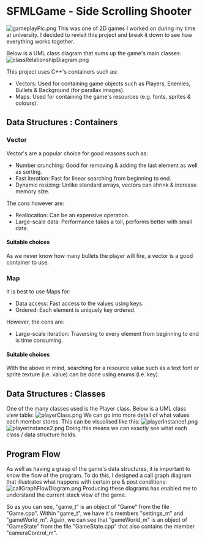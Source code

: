 # SFMLGame - Side Scrolling Shooter
![gameplayPic.png](https://github.com/M35S/SFMLGameTest/tree/main/SFML%20Github%20images/gameplayPic.png)
This was one of 2D games I worked on during my time at university. I decided to revisit this project and break it down to see how everything works together.

Below is a UML class diagram that sums up the game's main classes:
![classRelationshipDiagram.png](https://github.com/M35S/SFMLGameTest/tree/main/SFML%20Github%20images/classRelationshipDiagram.png)

This project uses C++'s containers such as:
- Vectors: Used for containing game objects such as Players, Enemies, Bullets & Background (for parallax images).
- Maps: Used for containing the game's resources (e.g. fonts, sprites & colours).

## Data Structures : Containers

### Vector
Vector's are a popular choice for good reasons such as:
- Number crunching: Good for removing & adding the last element as well as sorting.
- Fast iteration: Fast for linear searching from beginning to end.
- Dynamic resizing: Unlike standard arrays, vectors can shrink & increase memory size.

The cons however are:
- Reallocation: Can be an expensive operation.
- Large-scale data: Performance takes a toll, performs better with small data.

#### Suitable choices
As we never know how many bullets the player will fire, a vector is a good container to use. 

### Map
It is best to use Maps for:
- Data access: Fast access to the values using keys.
- Ordered: Each element is uniquely key ordered.

However, the cons are:
- Large-scale iteration: Traversing to every element from beginning to end is time consuming. 

#### Suitable choices
With the above in mind, searching for a resource value such as a text font or sprite texture (i.e. value) can be done using enums (i.e. key).

## Data Structures : Classes
One of the many classes used is the Player class. Below is a UML class view table:
![playerClass.png](https://github.com/M35S/SFMLGameTest/tree/main/SFML%20Github%20images/playerClass.png)
We can go into more detail of what values each member stores. This can be visualised like this:
![playerInstance1.png](https://github.com/M35S/SFMLGameTest/tree/main/SFML%20Github%20images/playerInstance1.png)
![playerInstance2.png](https://github.com/M35S/SFMLGameTest/tree/main/SFML%20Github%20images/playerInstance2.png)
Doing this means we can exactly see what each class / data structure holds. 

## Program Flow
As well as having a grasp of the game's data structures, it is important to know the flow of the program. 
To do this, I designed a call graph diagram that illustrates what happens with certain pre & post conditions:
![callGraphFlowDiagram.png](https://github.com/M35S/SFMLGameTest/tree/main/SFML%20Github%20images/callGraphFlowDiagram.png)
Producing these diagrams has enabled me to understand the current stack view of the game. 

So as you can see, "game_t" is an object of "Game" from the file "Game.cpp". 
Within "game_t", we have it's members "settings_m" and "gameWorld_m". 
Again, we can see that "gameWorld_m" is an object of "GameState" from the file "GameState.cpp" that also contains the member "cameraControl_m".
